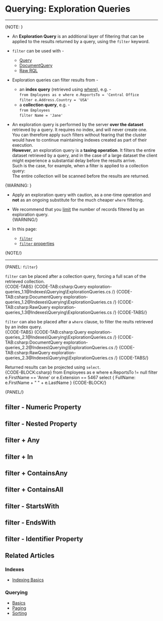 # Querying: Exploration Queries
---

{NOTE: }

* An **Exploration Query** is an additional layer of filtering that can be applied 
  to the results returned by a query, using the `filter` keyword.  

* `filter` can be used with -  
   * [Query](../../client-api/session/querying/how-to-query#session.query)  
   * [DocumentQuery](../../client-api/session/querying/how-to-query#session.advanced.documentquery)  
   * [Raw RQL](../../client-api/session/querying/how-to-query#session.advanced.rawquery)  

* Exploration queries can filter results from -  
   * an **index query** (retrieved using [where](../../indexes/querying/filtering)), e.g. -  
     `from Employees as e where e.ReportsTo = 'Central Office`  
     `filter e.Address.Country = 'USA'`  
   * a **collection query**, e.g. -  
     `from Employees`  
     `filter Name = 'Jane'`  

* An exploration query is performed by the server **over the dataset** retrieved 
  by a query. It requires no index, and will never create one.  
  You can therefore apply such filters without fearing that the cluster 
  would have to continue maintaining indexes created as part of their execution.  
  **However**, an exploration query is a **taxing operation**. It filters the 
  entire dataset retrieved by a query, and in the case of a large dataset the 
  client might experience a substantial delay before the results arrive.  
  Such is the case, for example, when a filter is applied to a collection query:  
  The entire collection will be scanned before the results are returned.  

{WARNING: }
* Apply an exploration query with caution, as a one-time operation and 
  **not** as an ongoing substitute for the much cheaper `where` filtering.  
* We recommend that you [limit]() the number of records filtered by 
  an exploration query.  
{WARNING/}  

* In this page:  
   * [`filter`](../../indexes/querying/exploration-queries#filter)  
   * [`filter` properties]()  

{NOTE/}

---

{PANEL: `filter`}

`filter` can be placed after a collection query, forcing a full scan of the retrieved collection.  
{CODE-TABS}
{CODE-TAB:csharp:Query exploration-queries_1.1@Indexes\Querying\ExplorationQueries.cs /}
{CODE-TAB:csharp:DocumentQuery exploration-queries_1.2@Indexes\Querying\ExplorationQueries.cs /}
{CODE-TAB:csharp:RawQuery exploration-queries_1.3@Indexes\Querying\ExplorationQueries.cs /}
{CODE-TABS/}
  
`filter` can also be placed after a `where` clause, to filter the reults retrieved by an index query.  
{CODE-TABS}
{CODE-TAB:csharp:Query exploration-queries_2.1@Indexes\Querying\ExplorationQueries.cs /}
{CODE-TAB:csharp:DocumentQuery exploration-queries_2.2@Indexes\Querying\ExplorationQueries.cs /}
{CODE-TAB:csharp:RawQuery exploration-queries_2.3@Indexes\Querying\ExplorationQueries.cs /}
{CODE-TABS/}

Returned results can be projected using `select`.  
{CODE-BLOCK:csharp}
from Employees as e
where e.ReportsTo != null
filter e.FirstName == 'Anne' or e.Extension == 5467
select { FullName: e.FirstName +  " " + e.LastName }
{CODE-BLOCK/}

{PANEL/}

## filter - Numeric Property

## filter - Nested Property

## filter + Any

## filter + In

## filter + ContainsAny

## filter + ContainsAll

## filter - StartsWith

## filter - EndsWith

## filter - Identifier Property

## Related Articles

### Indexes

- [Indexing Basics](../../indexes/indexing-basics)

### Querying

- [Basics](../../indexes/querying/basics)
- [Paging](../../indexes/querying/paging)
- [Sorting](../../indexes/querying/sorting)
